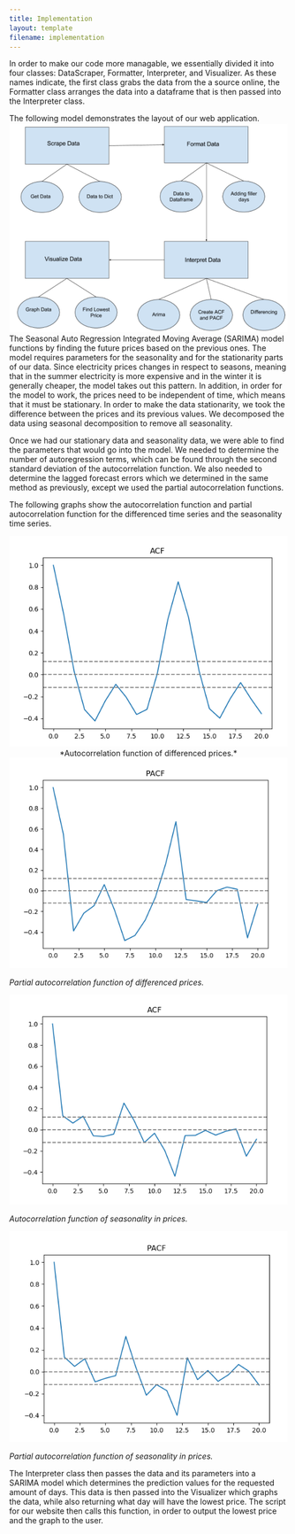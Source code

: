 ```yaml
---
title: Implementation
layout: template
filename: implementation
--- 
```

In order to make our code more managable, we essentially divided it into four classes: DataScraper, Formatter, Interpreter, and Visualizer. As these names indicate, the first class grabs the data from the a source online, the Formatter class arranges the data into a dataframe that is then passed into the Interpreter class.

The following model demonstrates the layout of our web application. 
<img src="https://raw.githubusercontent.com/vickymmcd/AmazonSoftDesWarriors/master/images/SoftDes_ImageClasses.PNG" alt ="" />
The Seasonal Auto Regression Integrated Moving Average (SARIMA) model functions by finding the future prices based on the previous ones. The model requires parameters for the seasonality and for the stationarity parts of our data. Since electricity prices changes in respect to seasons, meaning that in the summer electricity is more expensive and in the winter it is generally cheaper, the model takes out this pattern. In addition, in order for the model to work, the prices need to be independent of time, which means that it must be stationary. In order to make the data stationarity, we took the difference between the prices and its previous values. We decomposed the data using seasonal decomposition to remove all seasonality.

Once we had our stationary data and seasonality data, we were able to find the parameters that would go into the model. We needed to determine the number of autoregression terms, which can be found through the second standard deviation of the autocorrelation function. We also needed to determine the lagged forecast errors which we determined in the same method as previously, except we used the partial autocorrelation functions.

The following graphs show the autocorrelation function and partial autocorrelation function for the differenced time series and the seasonality time series.

<center> <img src="https://raw.githubusercontent.com/vickymmcd/AmazonSoftDesWarriors/master/images/acf1stdiff.png" alt ="" /> </center>

<center> *Autocorrelation function of differenced prices.* </center>

<img src="https://raw.githubusercontent.com/vickymmcd/AmazonSoftDesWarriors/master/images/pacf1stdiff.png" alt ="" />

*Partial autocorrelation function of differenced prices.*

<img src="https://raw.githubusercontent.com/vickymmcd/AmazonSoftDesWarriors/master/images/acfgraph.png" alt ="" />

*Autocorrelation function of seasonality in prices.*

<img src="https://raw.githubusercontent.com/vickymmcd/AmazonSoftDesWarriors/master/images/pacfgraph.png" alt ="" />

*Partial autocorrelation function of seasonality in prices.*

The Interpreter class then passes the data and its parameters into a SARIMA model which determines the prediction values for the requested amount of days. This data is then passed into the Visualizer which graphs the data, while also returning what day will have the lowest price. The script for our website then calls this function, in order to output the lowest price and the graph to the user.

